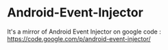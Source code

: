 Android-Event-Injector
======================

It's a mirror of Android Event Injector on google code :  https://code.google.com/p/android-event-injector/
